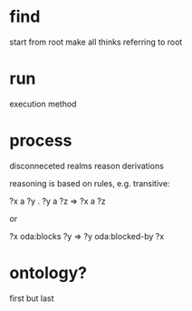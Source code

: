 # find

start from root
make all thinks referring to root

# run

execution method

# process
disconneceted realms
reason derivations 

reasoning is based on rules, e.g. transitive:

?x a ?y . ?y a ?z => ?x a ?z

or

?x oda:blocks ?y => ?y oda:blocked-by ?x


# ontology?

first but last
